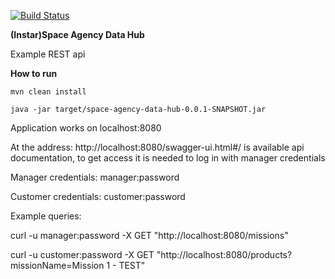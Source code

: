 [![Build Status](https://travis-ci.com/awaniak/space-agency-data-hub.svg?branch=master)](https://travis-ci.com/awaniak/space-agency-data-hub)

**(Instar)Space Agency Data Hub**

Example REST api

**How to run**

`mvn clean install`

`java -jar target/space-agency-data-hub-0.0.1-SNAPSHOT.jar`

Application works on localhost:8080

At the address: http://localhost:8080/swagger-ui.html#/ is available api documentation, to get access it is needed to log in with manager credentials

Manager credentials:
manager:password

Customer credentials: 
customer:password


Example queries:

curl -u manager:password -X GET "http://localhost:8080/missions"

curl -u customer:password -X GET "http://localhost:8080/products?missionName=Mission 1 - TEST"
